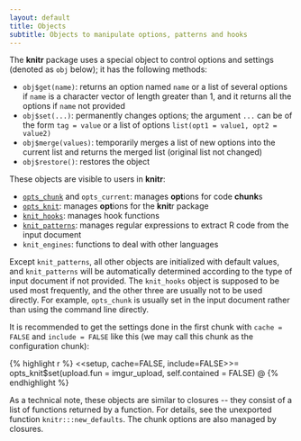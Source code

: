 ```yaml
---
layout: default
title: Objects
subtitle: Objects to manipulate options, patterns and hooks
---
```


The **knitr** package uses a special object to control options and settings (denoted as `obj` below); it has the following methods:

- `obj$get(name)`: returns an option named `name` or a list of several options if `name` is a character vector of length greater than 1, and it returns all the options if `name` not provided
- `obj$set(...)`: permanently changes options; the argument `...` can be of the form `tag = value` or a list of options `list(opt1 = value1, opt2 = value2)`
- `obj$merge(values)`: temporarily merges a list of new options into the current list and returns the merged list (original list not changed)
- `obj$restore()`: restores the object

These objects are visible to users in **knitr**:

- [`opts_chunk`](options#chunk_options) and `opts_current`: manages **opt**ions for code **chunk**s
- [`opts_knit`](options#package_options): manages **opt**ions for the **knit**r package
- [`knit_hooks`](hooks): manages hook functions
- [`knit_patterns`](patterns): manages regular expressions to extract R code from the input document
- `knit_engines`: functions to deal with other languages

Except `knit_patterns`, all other objects are initialized with default values, and `knit_patterns` will be automatically determined according to the type of input document if not provided. The `knit_hooks` object is supposed to be used most frequently, and the other three are usually not to be used directly. For example, `opts_chunk` is usually set in the input document rather than using the command line directly.

It is recommended to get the settings done in the first chunk with `cache = FALSE` and `include = FALSE` like this (we may call this chunk as the configuration chunk):

{% highlight r %}
<<setup, cache=FALSE, include=FALSE>>=
opts_knit$set(upload.fun = imgur_upload, self.contained = FALSE)
@
{% endhighlight %}

As a technical note, these objects are similar to closures -- they consist of a list of functions returned by a function. For details, see the unexported function `knitr:::new_defaults`. The chunk options are also managed by closures.
